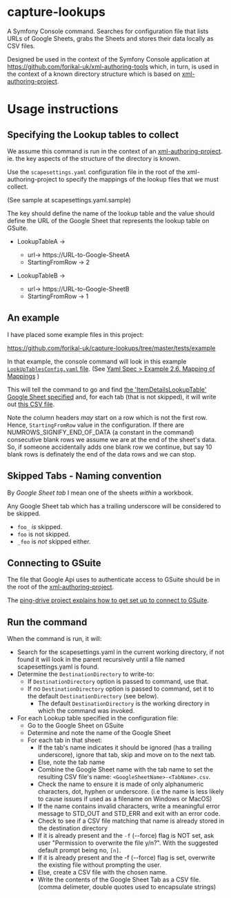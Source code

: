 # capture-lookups
A Symfony Console command. Searches for configuration file that lists URLs of Google Sheets, grabs the Sheets and stores their data locally as CSV files.

Designed be used in the context of the Symfony Console application at https://github.com/forikal-uk/xml-authoring-tools which, in turn, is used in the context of a known directory structure which is based on [xml-authoring-project](https://github.com/forikal-uk/xml-authoring-project).


# Usage instructions


## Specifying the Lookup tables to collect

We assume this command is run in the context of an [xml-authoring-project](https://github.com/forikal-uk/xml-authoring-project). ie. the key aspects of the structure of the directory is known.

Use the `scapesettings.yaml` configuration file in the root of the xml-authoring-project to specify the mappings of the lookup files that we must collect.

(See sample at scapesettings.yaml.sample)

The key should define the name of the lookup table and the value should define the URL of the Google Sheet that represents the lookup table on GSuite.

* LookupTableA -> 
  * url-> https://URL-to-Google-SheetA
  * StartingFromRow -> 2

* LookupTableB -> 
  * url-> https://URL-to-Google-SheetB
  * StartingFromRow -> 1

## An example 

I have placed some example files in this project:

https://github.com/forikal-uk/capture-lookups/tree/master/tests/example

In that example, the console command will look in this example [`LookUpTablesConfig.yaml` file](https://github.com/forikal-uk/capture-lookups/blob/master/tests/example/LookUpTablesConfig.yaml).
(See [Yaml Spec > Example 2.6. Mapping of Mappings](http://yaml.org/spec/1.2/spec.html#id2759963) )


This will tell the command to go and find [the 'ItemDetailsLookupTable' Google Sheet specified](https://docs.google.com/spreadsheets/d/1ShazUnvBjWMe1OwJhpoegtx6QfqO8JITtkGlnLgEZrU/edit#gid=0) and, for each tab (that is not skipped), it will write out [this CSV file](https://github.com/forikal-uk/capture-lookups/blob/master/tests/example/ItemDetailsLookupTable-Sheet1.csv).

Note the column headers _may_ start on a row which is not the first row. Hence, `StartingFromRow` value in the configuration.
If there are NUMROWS_SIGNIFY_END_OF_DATA (a constant in the command) consecutive blank rows we assume we are at the end of the sheet's data. So, if someone accidentally adds one blank row we continue, but say 10 blank rows is definately the end of the data rows and we can stop.

## Skipped Tabs - Naming convention

By _Google Sheet tab_ I mean one of the sheets _within_ a workbook. 

Any Google Sheet tab which has a trailing underscore will be considered to be skipped. 

* `foo_` *is* skipped.
* `foo` is not skipped.
* `_foo` is *not* skipped either. 

## Connecting to GSuite

The file that Google Api uses to authenticate access to GSuite should be in the root of the [xml-authoring-project](https://github.com/forikal-uk/xml-authoring-project).

The [ping-drive project explains how to get set up to connect to GSuite](https://github.com/forikal-uk/ping-drive#usage).


## Run the command

When the command is run, it will:

* Search for the scapesettings.yaml in the current working directory, if not found it will look in the parent recursively until a file named scapesettings.yaml is found.
* Determine the `DestinationDirectory` to write-to:
  * If `DestinationDirectory` option is passed to command, use that.
  * If no `DestinationDirectory` option is passed to command, set it to the default `DestinationDirectory` (see below). 
    * The default `DestinationDirectory` is the working directory in which the command was invoked. 
* For each Lookup table specified in the configuration file:
  * Go to the Google Sheet on GSuite
  * Determine and note the name of the Google Sheet
  * For each tab in that sheet:
    * If the tab's name indicates it should be ignored (has a trailing underscore), ignore that tab, skip and move on to the next tab.
    * Else, note the tab name
    * Combine the Google Sheet name with the tab name to set the resulting CSV file's name: `<GoogleSheetName>-<TabName>.csv`. 
    * Check the name to ensure it is made of only alphanumeric characters, dot, hyphen or underscore. (i.e the name is less likely to cause issues if used as a filename on Windows or MacOS)  
    * If the name contains invalid characters, write a meaningful error message to STD_OUT and STD_ERR and exit with an error code.  
    * Check to see if a CSV file matching that name is already stored in the destination directory
    * If it is already present and the `-f` (--force) flag  is NOT set, ask user "Permission to overwrite the file y/n?". With the suggested default prompt being no, `[n]`.
    * If it is already present and the -f (--force) flag  is set, overwrite the existing file without prompting the user.
    * Else, create a CSV file with the chosen name. 
    * Write the contents of the Google Sheet Tab as a CSV file. (comma delimeter, double quotes used to encapsulate strings)  



